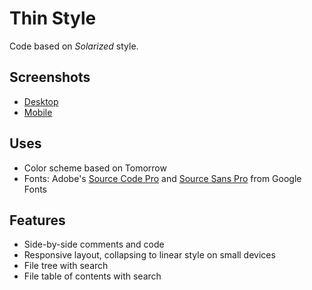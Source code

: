 # Thin Style

Code based on _Solarized_ style.

## Screenshots

- [Desktop](https://f.cloud.github.com/assets/20063/2121121/573a2af8-91d4-11e3-956a-a27ffd9a8635.png)
- [Mobile](https://f.cloud.github.com/assets/20063/2121127/8bc29f44-91d4-11e3-8429-94372d002294.png)

## Uses

- Color scheme based on Tomorrow
- Fonts: Adobe's [Source Code Pro](https://github.com/adobe/source-code-pro) and [Source Sans Pro](https://github.com/adobe/source-sans-pro) from Google Fonts

## Features
- Side-by-side comments and code
- Responsive layout, collapsing to linear style on small devices
- File tree with search
- File table of contents with search
